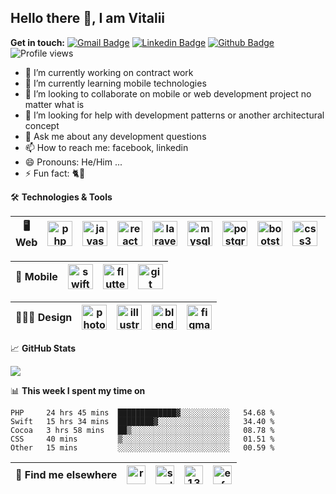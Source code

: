 ## Hello there 👋, I am Vitalii

**Get in touch:**
[![Gmail Badge](https://img.shields.io/badge/-kupper133@gmail.com-c14438?style=flat&logo=Gmail&logoColor=white&link=mailto:kupper133@gmail.com)](mailto:kupper133@gmail.com) 
[![Linkedin Badge](https://img.shields.io/badge/-reoxidant-0072b1?style=flat&logo=Linkedin&logoColor=white&link=https://www.linkedin.com/in/reoxidant/)](https://www.linkedin.com/in/reoxidant/) [![Github Badge](https://img.shields.io/badge/-reoxidant-grey?style=flat&logo=github&logoColor=white&link=https://github.com/reoxidant/)](https://www.github.com/reoxidant/) ![Profile views](https://gpvc.arturio.dev/reoxidant)

- 🔭 I’m currently working on contract work
- 🌱 I’m currently learning mobile technologies
- 👯 I’m looking to collaborate on mobile or web development project no matter what is
- 🤔 I’m looking for help with development patterns or another architectural concept
- 💬 Ask me about any development questions
- 📫 How to reach me: facebook, linkedin
- 😄 Pronouns: He/Him ...
- ⚡ Fun fact: 🐈💨

🛠 **Technologies & Tools**

| 🖥 **Web** | <img src="https://devicons.github.io/devicon/devicon.git/icons/php/php-original.svg" alt="php" width="40" height="40"/>  | <img src="https://devicons.github.io/devicon/devicon.git/icons/javascript/javascript-original.svg" alt="javascript" width="40" height="40"/> | <img src="https://devicons.github.io/devicon/devicon.git/icons/react/react-original-wordmark.svg" alt="react" width="40" height="40"/> | <img src="https://devicons.github.io/devicon/devicon.git/icons/laravel/laravel-plain-wordmark.svg" alt="laravel" width="40" height="40"/> | <img src="https://devicons.github.io/devicon/devicon.git/icons/mysql/mysql-original-wordmark.svg" alt="mysql" width="40" height="40"/> | <img src="https://devicons.github.io/devicon/devicon.git/icons/postgresql/postgresql-original-wordmark.svg" alt="postgresql" width="40" height="40"/> | <img src="https://devicons.github.io/devicon/devicon.git/icons/bootstrap/bootstrap-plain.svg" alt="bootstrap" width="40" height="40"/> | <img src="https://devicons.github.io/devicon/devicon.git/icons/css3/css3-original-wordmark.svg" alt="css3" width="40" height="40"/> | <img src="https://devicons.github.io/devicon/devicon.git/icons/html5/html5-original-wordmark.svg" alt="html5" width="40" height="40"/> | <img src="https://devicons.github.io/devicon/devicon.git/icons/docker/docker-original-wordmark.svg" alt="docker" width="40" height="40"/> | <img src="https://devicons.github.io/devicon/devicon.git/icons/sass/sass-original.svg" alt="sass" width="40" height="40"/>  |
|:--------------------------------------------------:|:--------------------------------------------------:|:--------------------------------------------------:|:--------------------------------------------------:|:--------------------------------------------------:|:--------------------------------------------------:|:--------------------------------------------------:|:--------------------------------------------------:|:--------------------------------------------------:|:--------------------------------------------------:|:--------------------------------------------------:|:--------------------------------------------------:|

| 📱 **Mobile** | <img src="https://devicons.github.io/devicon/devicon.git/icons/swift/swift-original-wordmark.svg" alt="swift" width="40" height="40"/> | <img src="https://www.vectorlogo.zone/logos/flutterio/flutterio-icon.svg" alt="flutter" width="40" height="40"/>  | <img src="https://www.vectorlogo.zone/logos/git-scm/git-scm-icon.svg" alt="git" width="40" height="40"/> |
|:--------------------------------------------------:|:--------------------------------------------------:|:--------------------------------------------------:|:--------------------------------------------------:|


| 🧑🏼‍🎨 **Design** | <img src="https://devicons.github.io/devicon/devicon.git/icons/photoshop/photoshop-plain.svg" alt="photoshop" width="40" height="40"/> | <img src="https://www.vectorlogo.zone/logos/adobe_illustrator/adobe_illustrator-icon.svg" alt="illustrator" width="40" height="40"/> | <img src="https://download.blender.org/branding/community/blender_community_badge_white.svg" alt="blender" width="40" height="40"/> | <img src="https://www.vectorlogo.zone/logos/figma/figma-icon.svg" alt="figma" width="40" height="40"/> |
|:--------------------------------------------------:|:--------------------------------------------------:|:--------------------------------------------------:|:--------------------------------------------------:|:--------------------------------------------------:|

&#x1f4c8; **GitHub Stats** 
<p><a href="https://github.com/reoxindat/reoxidant"><img align="center" src="https://github-readme-stats.vercel.app/api/top-langs/?username=reoxidant&hide=java,html&title_color=20232a&text_color=20232a&icon_color=2bbc8a"/></a></p>


📊 **This week I spent my time on**
<!--START_SECTION:waka-->
```text
PHP     24 hrs 45 mins  █████████████▓░░░░░░░░░░░   54.68 % 
Swift   15 hrs 34 mins  ████████▓░░░░░░░░░░░░░░░░   34.40 % 
Cocoa   3 hrs 58 mins   ██▒░░░░░░░░░░░░░░░░░░░░░░   08.78 % 
CSS     40 mins         ▒░░░░░░░░░░░░░░░░░░░░░░░░   01.51 % 
Other   15 mins         ░░░░░░░░░░░░░░░░░░░░░░░░░   00.59 % 
```
<!--END_SECTION:waka-->

| 📢 **Find me elsewhere** | <a href="https://linkedin.com/in/reoxidant" target="blank"><img align="center" src="https://cdn.jsdelivr.net/npm/simple-icons@3.0.1/icons/linkedin.svg" alt="reoxidant" height="30" width="30" /></a> | <a href="https://fb.com/soulmomental" target="blank"><img align="center" src="https://cdn.jsdelivr.net/npm/simple-icons@3.0.1/icons/facebook.svg" alt="soulmomental" height="30" width="30" /></a> | <a href="https://stackoverflow.com/users/13626085" target="blank"><img align="center" src="https://cdn.jsdelivr.net/npm/simple-icons@3.0.1/icons/stackoverflow.svg" alt="13626085" height="30" width="30" /></a> | <a href="https://www.behance.net/enfatiko" target="blank"><img align="center" src="https://cdn.jsdelivr.net/npm/simple-icons@3.0.1/icons/behance.svg" alt="enfatiko" height="30" width="30" /></a> |
|:--------------------------------------------------:|:--------------------------------------------------:|:--------------------------------------------------:|:--------------------------------------------------:|:--------------------------------------------------:|


<!-- OLD -->

<!--![Reoxidant's github stats](https://github-readme-stats.vercel.app/api?username=reoxidant) -->

<!--
**reoxidant/reoxidant** is a ✨ _special_ ✨ repository because its `README.md` (this file) appears on your GitHub profile.

Here are some ideas to get you started:

- 🔭 I’m currently working on ...
- 🌱 I’m currently learning ...
- 👯 I’m looking to collaborate on ...
- 🤔 I’m looking for help with ...
- 💬 Ask me about ...
- 📫 How to reach me: ...
- 😄 Pronouns: ...
- ⚡ Fun fact: ...
-->

